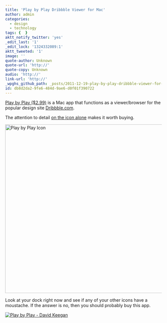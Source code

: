 ```yaml
---
title: 'Play by Play Dribbble Viewer for Mac'
author: admin
categories:
  - design
  - technology
tags: {  }
aktt_notify_twitter: 'yes'
_edit_last: '1'
_edit_lock: '1324332089:1'
aktt_tweeted: '1'
image: ''
quote-author: Unknown
quote-url: 'http://'
quote-copy: Unknown
audio: 'http://'
link-url: 'http://'
_wpghs_github_path: _posts/2011-12-19-play-by-play-dribbble-viewer-for-mac.md
id: db8d2da2-9fe6-484d-9ae6-d0f01f390722
---
```

<p><a href="http://click.linksynergy.com/fs-bin/stat?id=6PFrOqNV4B8&offerid=146261&type=3&subid=0&tmpid=1826&RD_PARM1=http%253A%252F%252Fitunes.apple.com%252Fca%252Fapp%252Fplay-by-play%252Fid474543724%253Fmt%253D12%2526uo%253D4%2526partnerId%253D30" target="itunes_store">Play by Play ($2.99)</a> is a Mac app that functions as a viewer/browser for the popular design site <a href="http://dribbble.com/">Dribbble.com</a>.</p>
<p>The attention to detail <a href="http://dribbble.com/shots/356510-Play-by-Play-icon">on the icon alone</a> makes it worth buying. </p>
<p><a href="https://chrisenns.com/wp-content/uploads/2011/12/pbp-large.png"><img src="https://chrisenns.com/wp-content/uploads/2011/12/pbp-large-725x543.png" alt="Play by Play Icon" title="Play by Play Icon" width="725" height="543" class="aligncenter size-large wp-image-19926" /></a></p>
<p>Look at your dock right now and see if any of your other icons have a moustache. If the answer is no, then you should probably buy this app.</p>
<p><a href="http://click.linksynergy.com/fs-bin/stat?id=6PFrOqNV4B8&offerid=146261&type=3&subid=0&tmpid=1826&RD_PARM1=http%253A%252F%252Fitunes.apple.com%252Fca%252Fapp%252Fplay-by-play%252Fid474543724%253Fmt%253D12%2526uo%253D4%2526partnerId%253D30" target="itunes_store"><img src="http://ax.phobos.apple.com.edgesuite.net/images/web/linkmaker/badge_macappstore-lrg.gif" alt="Play by Play - David Keegan" style="border: 0;"/></a></p>
